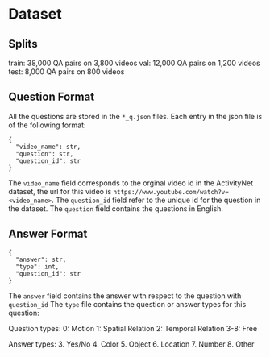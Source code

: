 # Dataset

## Splits
train: 38,000 QA pairs on 3,800 videos
val: 12,000 QA pairs on 1,200 videos
test: 8,000 QA pairs on 800 videos

## Question Format
All the questions are stored in the `*_q.json` files. Each entry in the json file is of the following format:

```
{
  "video_name": str, 
  "question": str, 
  "question_id": str
}
```
The `video_name` field corresponds to the orginal video id in the ActivityNet dataset, the url for this video is `https://www.youtube.com/watch?v=<video_name>`. The `question_id` field refer to the unique id for the question in the dataset. The `question` field contains the questions in English.


## Answer Format
```
{
  "answer": str, 
  "type": int, 
  "question_id": str
}
```
The `answer` field contains the answer with respect to the question with `question_id`
The `type` file contains the question or answer types for this question: 

Question types:
0: Motion 
1: Spatial Relation
2: Temporal Relation
3-8: Free

Answer types:
3. Yes/No
4. Color
5. Object
6. Location
7. Number
8. Other


